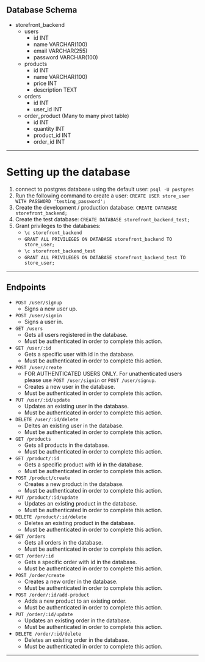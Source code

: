 ## Database Schema

- storefront_backend
  - users
    - id INT
    - name VARCHAR(100)
    - email VARCHAR(255)
    - password VARCHAR(100)
  - products
    - id INT
    - name VARCHAR(100)
    - price INT
    - description TEXT
  - orders
    - id INT
    - user_id INT
  - order_product (Many to many pivot table)
    - id INT
    - quantity INT
    - product_id INT
    - order_id INT

---

# Setting up the database

1. connect to postgres database using the default user: `psql -U postgres`
2. Run the following command to create a user: `CREATE USER store_user WITH PASSWORD 'testing_password';`
3. Create the development / production database: `CREATE DATABASE storefront_backend;`
4. Create the test database: `CREATE DATABASE storefront_backend_test;`
5. Grant privileges to the databases:
   - `\c storefront_backend`
   - `GRANT ALL PRIVILEGES ON DATABASE storefront_backend TO store_user;`
   - `\c storefront_backend_test`
   - `GRANT ALL PRIVILEGES ON DATABASE storefront_backend_test TO store_user;`

---

## Endpoints

- `POST /user/signup`
  - Signs a new user up.
- `POST /user/signin`
  - Signs a user in.
- `GET /users`
  - Gets all users registered in the database.
  - Must be authenticated in order to complete this action.
- `GET /user/:id`
  - Gets a specific user with id in the database.
  - Must be authenticated in order to complete this action.
- `POST /user/create`
  - FOR AUTHENTICATED USERS ONLY. For unathenticated users please use `POST /user/signin` or `POST /user/signup`.
  - Creates a new user in the database.
  - Must be authenticated in order to complete this action.
- `PUT /user/:id/update`
  - Updates an existing user in the database.
  - Must be authenticated in order to complete this action.
- `DELETE /user/:id/delete`
  - Deltes an existing user in the database.
  - Must be authenticated in order to complete this action.
- `GET /products`
  - Gets all products in the database.
  - Must be authenticated in order to complete this action.
- `GET /product/:id`
  - Gets a specific product with id in the database.
  - Must be authenticated in order to complete this action.
- `POST /product/create`
  - Creates a new product in the database.
  - Must be authenticated in order to complete this action.
- `PUT /product/:id/update`
  - Updates an existing product in the database.
  - Must be authenticated in order to complete this action.
- `DELETE /product/:id/delete`
  - Deletes an existing product in the database.
  - Must be authenticated in order to complete this action.
- `GET /orders`
  - Gets all orders in the database.
  - Must be authenticated in order to complete this action.
- `GET /order/:id`
  - Gets a specific order with id in the database.
  - Must be authenticated in order to complete this action.
- `POST /order/create`
  - Creates a new order in the database.
  - Must be authenticated in order to complete this action.
- `POST /order/:id/add-product`
  - Adds a new product to an existing order.
  - Must be authenticated in order to complete this action.
- `PUT /order/:id/update`
  - Updates an existing order in the database.
  - Must be authenticated in order to complete this action.
- `DELETE /order/:id/delete`
  - Deletes an existing order in the database.
  - Must be authenticated in order to complete this action.

---
